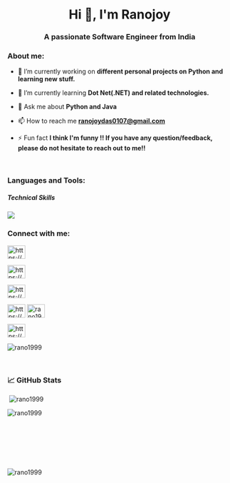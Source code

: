 
<h1 align="center">Hi 👋, I'm Ranojoy</h1>
<h3 align="center">A passionate Software Engineer from India</h3>

<h3 align="left">About me:</h3>

- 🔭 I’m currently working on **different personal projects on Python and learning new stuff.**

- 🌱 I’m currently learning **Dot Net(.NET) and related technologies.**

- 💬 Ask me about **Python and Java**

- 📫 How to reach me **ranojoydas0107@gmail.com**

- ⚡ Fun fact **I think I'm funny !! If you have any question/feedback, please do not hesitate to reach out to me!!**
</br>
</p>
<h3 align="left">Languages and Tools:</h5>
<h5>Technical Skills</h6>

<p align="left">
  <a href="https://skillicons.dev">
    <img src="https://skillicons.dev/icons?i=c,cpp,cs,java,py,js,html,css,dotnet,mysql,sqlite,git,github,vscode,visualstudio," />
  </a>
</p>



<h3 align="left">Connect with me:</h3>
<p align="left">

<a href="https://www.linkedin.com/in/ranojoydas" target="blank"><img align="center" src="https://raw.githubusercontent.com/rahuldkjain/github-profile-readme-generator/master/src/images/icons/Social/linked-in-alt.svg" alt="https://www.linkedin.com/in/ranojoydas" height="30" width="40" /></a>


<a href="https://www.facebook.com/ranojoy.das.33?mibextid=ZbWKwL" target="blank"><img align="center" src="https://raw.githubusercontent.com/rahuldkjain/github-profile-readme-generator/master/src/images/icons/Social/facebook.svg" alt="https://www.facebook.com/ranojoy.das.33?mibextid=zbwkwl" height="30" width="40" /></a>


<a href="https://instagram.com/https://www.instagram.com/the._crazy_soul/?igshid=mznlngnkzwq4mg%3d%3d" target="blank"><img align="center" src="https://raw.githubusercontent.com/rahuldkjain/github-profile-readme-generator/master/src/images/icons/Social/instagram.svg" alt="https://www.instagram.com/the._crazy_soul/?igshid=mznlngnkzwq4mg%3d%3d" height="30" width="40" /></a>


<a href="https://www.youtube.com/c/https://www.youtube.com/@rano5890" target="blank"><img align="center" src="https://raw.githubusercontent.com/rahuldkjain/github-profile-readme-generator/master/src/images/icons/Social/youtube.svg" alt="https://www.youtube.com/@rano5890" height="30" width="40" /></a>
<a href="https://www.leetcode.com/rano1999" target="blank"><img align="center" src="https://raw.githubusercontent.com/rahuldkjain/github-profile-readme-generator/master/src/images/icons/Social/leet-code.svg" alt="rano1999" height="30" width="40" /></a>


<a href="https://auth.geeksforgeeks.org/user/https://auth.geeksforgeeks.org/user/rano1999/?utm_source=geeksforgeeks&utm_medium=my_profile&utm_campaign=auth_user" target="blank"><img align="center" src="https://raw.githubusercontent.com/rahuldkjain/github-profile-readme-generator/master/src/images/icons/Social/geeks-for-geeks.svg" alt="https://auth.geeksforgeeks.org/user/rano1999/?utm_source=geeksforgeeks&utm_medium=my_profile&utm_campaign=auth_user" height="30" width="40" /></a>



<p><img align="center" src="https://github-readme-stats.vercel.app/api/top-langs?username=rano1999&show_icons=true&locale=en&layout=compact" alt="rano1999" /></p>
</br>

<h3>📈 GitHub Stats</h3> 
<p>&nbsp;<img align="center" src="https://github-readme-stats.vercel.app/api?username=rano1999&show_icons=true&theme=dark&count_private=true" alt="rano1999" /></p>
<p><img align="left" src="https://github-readme-streak-stats.herokuapp.com/?user=rano1999&" alt="rano1999" /></p>
</br>
</br>
</br>


</br>
</br>
</br>
</br>
<p></P>
<p align="left"> <img src="https://komarev.com/ghpvc/?username=rano1999&label=Profile%20views&color=0e75b6&style=flat" alt="rano1999" /> </p>

